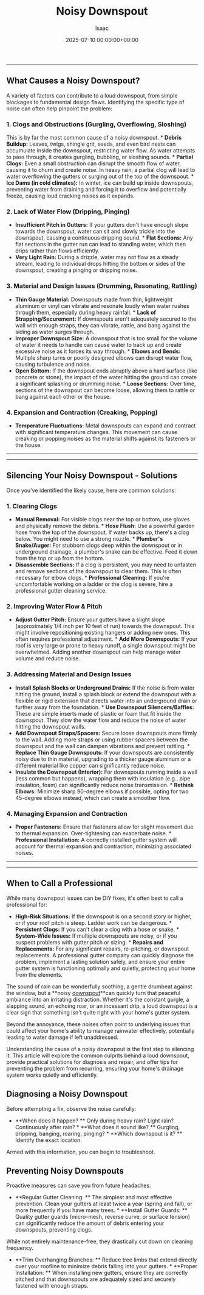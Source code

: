 ﻿---
title: Noisy Downspout
description: The sound of rain can be wonderfully soothing, a gentle drumbeat against the window, but a noisy downspout can quickly turn that peaceful ambiance into an...
slug: /noisy-downspout/
date: 2025-07-10 00:00:00+00:00
lastmod: 2025-07-10 00:00:00+03:00
author: Isaac
categories:
- Home Maintenance
- Gutters
tags:
- home-maintenance
- noisy
- downspout
layout: post
---
---
## What Causes a Noisy Downspout?
A variety of factors can contribute to a loud downspout, from simple blockages to fundamental design flaws. Identifying the specific type of noise can often help pinpoint the problem:
### 1. Clogs and Obstructions (Gurgling, Overflowing, Sloshing)
This is by far the most common cause of a noisy downspout. * **Debris Buildup:** Leaves, twigs, shingle grit, seeds, and even bird nests can accumulate inside the downspout, restricting water flow. As water attempts to pass through, it creates gurgling, bubbling, or sloshing sounds. * **Partial Clogs:** Even a small obstruction can disrupt the smooth flow of water, causing it to churn and create noise.
In heavy rain, a partial clog will lead to water overflowing the gutters or surging out of the top of the downspout. * **Ice Dams (in cold climates):** In winter, ice can build up inside downspouts, preventing water from draining and forcing it to overflow and potentially freeze, causing loud cracking noises as it expands.
### 2. Lack of Water Flow (Dripping, Pinging)
* **Insufficient Pitch in Gutters:** If your gutters don't have enough slope towards the downspout, water can sit and slowly trickle into the downspout, causing a continuous dripping sound. * **Flat Sections:** Any flat sections in the gutter run can lead to standing water, which then drips rather than flows efficiently.
* **Very Light Rain:** During a drizzle, water may not flow as a steady stream, leading to individual drops hitting the bottom or sides of the downspout, creating a pinging or dripping noise.
### 3. Material and Design Issues (Drumming, Resonating, Rattling)
* **Thin Gauge Material:** Downspouts made from thin, lightweight aluminum or vinyl can vibrate and resonate loudly when water rushes through them, especially during heavy rainfall. * **Lack of Strapping/Securement:** If downspouts aren't adequately secured to the wall with enough straps, they can vibrate, rattle, and bang against the siding as water surges through.
* **Improper Downspout Size:** A downspout that is too small for the volume of water it needs to handle can cause water to back up and create excessive noise as it forces its way through. * **Elbows and Bends:** Multiple sharp turns or poorly designed elbows can disrupt water flow, causing turbulence and noise.
* **Open Bottom:** If the downspout ends abruptly above a hard surface (like concrete or stone), the impact of the water hitting the ground can create a significant splashing or drumming noise. * **Loose Sections:** Over time, sections of the downspout can become loose, allowing them to rattle or bang against each other or the house.
### 4. Expansion and Contraction (Creaking, Popping)
* **Temperature Fluctuations:** Metal downspouts can expand and contract with significant temperature changes. This movement can cause creaking or popping noises as the material shifts against its fasteners or the house.
---
---
## Silencing Your Noisy Downspout - Solutions
Once you've identified the likely cause, here are common solutions:
### 1. Clearing Clogs
* **Manual Removal:** For visible clogs near the top or bottom, use gloves and physically remove the debris. * **Hose Flush:** Use a powerful garden hose from the top of the downspout. If water backs up, there's a clog below. You might need to use a strong nozzle. * **Plumber's Snake/Auger:** For stubborn clogs deep within the downspout or in underground drainage, a plumber's snake can be effective. Feed it down from the top or up from the bottom.
* **Disassemble Sections:** If a clog is persistent, you may need to unfasten and remove sections of the downspout to clear them. This is often necessary for elbow clogs. * **Professional Cleaning:** If you're uncomfortable working on a ladder or the clog is severe, hire a professional gutter cleaning service.
### 2. Improving Water Flow & Pitch
* **Adjust Gutter Pitch:** Ensure your gutters have a slight slope (approximately 1/4 inch per 10 feet of run) towards the downspout. This might involve repositioning existing hangers or adding new ones. This often requires professional adjustment. * **Add More Downspouts:** If your roof is very large or prone to heavy runoff, a single downspout might be overwhelmed. Adding another downspout can help manage water volume and reduce noise.
### 3. Addressing Material and Design Issues
* **Install Splash Blocks or Underground Drains:** If the noise is from water hitting the ground, install a splash block or extend the downspout with a flexible or rigid extension that directs water into an underground drain or further away from the foundation. * **Use Downspout Silencers/Baffles:** These are simple inserts made of plastic or foam that fit inside the downspout. They slow the water flow and reduce the noise of water hitting the downspout walls.
* **Add Downspout Straps/Spacers:** Secure loose downspouts more firmly to the wall. Adding more straps or using rubber spacers between the downspout and the wall can dampen vibrations and prevent rattling. * **Replace Thin Gauge Downspouts:** If your downspouts are consistently noisy due to thin material, upgrading to a thicker gauge aluminum or a different material like copper can significantly reduce noise.
* **Insulate the Downspout (Interior):** For downspouts running inside a wall (less common but happens), wrapping them with insulation (e.g., pipe insulation, foam) can significantly reduce noise transmission. * **Rethink Elbows:** Minimize sharp 90-degree elbows if possible, opting for two 45-degree elbows instead, which can create a smoother flow.
### 4. Managing Expansion and Contraction
* **Proper Fasteners:** Ensure that fasteners allow for slight movement due to thermal expansion. Over-tightening can exacerbate noise. * **Professional Installation:** A correctly installed gutter system will account for thermal expansion and contraction, minimizing associated noises.
---
---
## When to Call a Professional
While many downspout issues can be DIY fixes, it's often best to call a professional for:
* **High-Risk Situations:** If the downspout is on a second story or higher, or if your roof pitch is steep. Ladder work can be dangerous. * **Persistent Clogs:** If you can't clear a clog with a hose or snake. * **System-Wide Issues:** If multiple downspouts are noisy, or if you suspect problems with gutter pitch or sizing. * **Repairs and Replacements:** For any significant repairs, re-pitching, or downspout replacements.
A professional gutter company can quickly diagnose the problem, implement a lasting solution safely, and ensure your entire gutter system is functioning optimally and quietly, protecting your home from the elements.

The sound of rain can be wonderfully soothing, a gentle drumbeat against the window, but a **noisy [downspout](https://pestpolicy.com/gutter-downspout-adapter/)**can quickly turn that peaceful ambiance into an irritating distraction. Whether it's the constant gurgle, a slapping sound, an echoing roar, or an incessant drip, a loud downspout is a clear sign that something isn't quite right with your home's gutter system.

Beyond the annoyance, these noises often point to underlying issues that could affect your home's ability to manage rainwater effectively, potentially leading to water damage if left unaddressed.

Understanding the cause of a noisy downspout is the first step to silencing it. This article will explore the common culprits behind a loud downspout, provide practical solutions for diagnosis and repair, and offer tips for preventing the problem from recurring, ensuring your home's drainage system works quietly and efficiently.

##  Diagnosing a Noisy Downspout

Before attempting a fix, observe the noise carefully:

* **When does it happen? ** Only during heavy rain? Light rain? Continuously after rain? * **What does it sound like? ** Gurgling, dripping, banging, roaring, pinging? * **Which downspout is it? ** Identify the exact location.

Armed with this information, you can begin to troubleshoot.

##  Preventing Noisy Downspouts

Proactive measures can save you from future headaches:

* **Regular Gutter Cleaning: ** The simplest and most effective prevention. Clean your gutters at least twice a year (spring and fall), or more frequently if you have many trees. * **Install Gutter Guards: ** Quality gutter guards (micro-mesh, reverse curve, or surface tension) can significantly reduce the amount of debris entering your downspouts, preventing clogs.

While not entirely maintenance-free, they drastically cut down on cleaning frequency.

* **Trim Overhanging Branches: ** Reduce tree limbs that extend directly over your roofline to minimize debris falling into your gutters. * **Proper Installation: ** When installing new gutters, ensure they are correctly pitched and that downspouts are adequately sized and securely fastened with enough straps.

